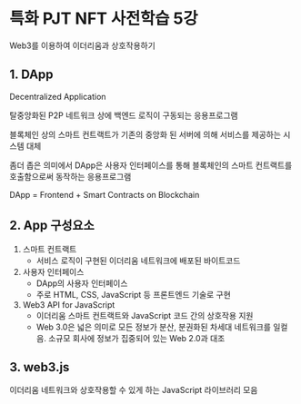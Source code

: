 # 특화 PJT NFT 사전학습 5강

Web3를 이용하여 이더리움과 상호작용하기

## 1. DApp

Decentralized Application

탈중앙화된 P2P 네트워크 상에 백엔드 로직이 구동되는 응용프로그램

블록체인 상의 스마트 컨트랙트가 기존의 중앙화 된 서버에 의해 서비스를 제공하는 시스템 대체

좀더 좁은 의미에서 DApp은 사용자 인터페이스를 통해 블록체인의 스마트 컨트랙트를 호출함으로써 동작하는 응용프로그램

DApp = Frontend + Smart Contracts on Blockchain

## 2. App 구성요소

1. 스마트 컨트랙트
   - 서비스 로직이 구현된 이더리움 네트워크에 배포된 바이트코드
2. 사용자 인터페이스
   - DApp의 사용자 인터페이스
   - 주로 HTML, CSS, JavaScript 등 프론트엔드 기술로 구현
3. Web3 API for JavaScript
   - 이더리움 스마트 컨트랙트와 JavaScript 코드 간의 상호작용 지원
   - Web 3.0은 넓은 의미로 모든 정보가 분산, 분권화된 차세대 네트워크를 일컬음. 소규모 회사에 정보가 집중되어 있는 Web 2.0과 대조

## 3. web3.js

이더리움 네트워크와 상호작용할 수 있게 하는 JavaScript 라이브러리 모음